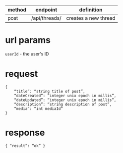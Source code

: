method | endpoint | definition | 
-------| -------- | ---------- |
post   | /api/threads/ | creates a new thread

# url params
`userId` - the user's ID

# request
```
{
    “title”: “string title of post”,
    “dateCreated”: “integer unix epoch in millis”,
    “dateUpdated”: “integer unix epoch in millis”,
    “description”: “string description of post”,
    “media”: “int mediaId”
}
```

# response
```
{ “result”: “ok” }
```
